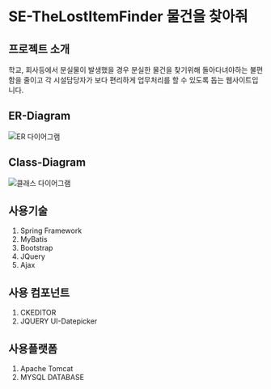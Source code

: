 # SE-TheLostItemFinder 물건을 찾아줘

## 프로젝트 소개

학교, 회사등에서 분실물이 발생했을 경우 분실한 물건을 찾기위해 돌아다녀야하는 불편함을 줄이고
각 시설담당자가 보다 편리하게 업무처리를 할 수 있도록 돕는 웹사이트입니다.

## ER-Diagram
![ER 다이어그램](https://user-images.githubusercontent.com/45892592/62927842-55c1a480-bdf2-11e9-8c27-064f78499afb.jpeg)

## Class-Diagram
![클래스 다이어그램](https://user-images.githubusercontent.com/45892592/62927858-5c501c00-bdf2-11e9-9fb1-7bda85f08a2f.jpg)

## 사용기술

1. Spring Framework
2. MyBatis
3. Bootstrap
4. JQuery
5. Ajax

## 사용 컴포넌트

1. CKEDITOR
2. JQUERY UI-Datepicker

## 사용플랫폼

1. Apache Tomcat
2. MYSQL DATABASE
